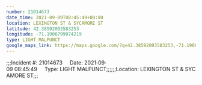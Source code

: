 ```yaml
---
number: 21014673
date_time: 2021-09-09T08:45:49+00:00
location: LEXINGTON ST & SYCAMORE ST
latitude: 42.38592003583253
longitude: -71.1906799074219
type: LIGHT MALFUNCT
google_maps_link: https://maps.google.com/?q=42.38592003583253,-71.1906799074219
---
```


;;;Incident #: 21014673     Date: 2021‐09‐09 08:45:49     Type: LIGHT MALFUNCT;;;;;;Location: LEXINGTON ST & SYCAMORE ST;;;

